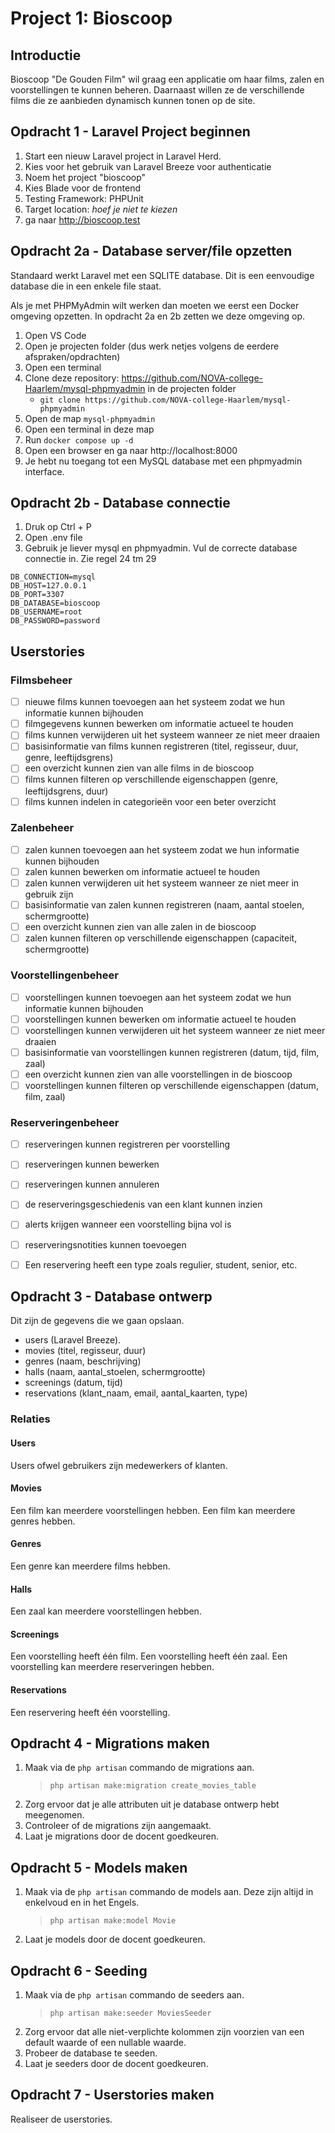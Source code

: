 # Project 1: Bioscoop

## Introductie

Bioscoop "De Gouden Film" wil graag een applicatie om haar films, zalen en voorstellingen te kunnen beheren. Daarnaast willen ze de verschillende films die ze aanbieden dynamisch kunnen tonen op de site.

## Opdracht 1 - Laravel Project beginnen

1. Start een nieuw Laravel project in Laravel Herd.
2. Kies voor het gebruik van Laravel Breeze voor authenticatie
3. Noem het project "bioscoop"
4. Kies Blade voor de frontend
5. Testing Framework: PHPUnit
6. Target location: _hoef je niet te kiezen_
7. ga naar http://bioscoop.test

## Opdracht 2a - Database server/file opzetten

Standaard werkt Laravel met een SQLITE database. Dit is een eenvoudige database die in een enkele file staat.

Als je met PHPMyAdmin wilt werken dan moeten we eerst een Docker omgeving opzetten. In opdracht 2a en 2b zetten we deze omgeving op.

1. Open VS Code
2. Open je projecten folder (dus werk netjes volgens de eerdere afspraken/opdrachten)
3. Open een terminal
4. Clone deze repository: https://github.com/NOVA-college-Haarlem/mysql-phpmyadmin in de projecten folder
    - `git clone https://github.com/NOVA-college-Haarlem/mysql-phpmyadmin`
5. Open de map `mysql-phpmyadmin`
6. Open een terminal in deze map
7. Run `docker compose up -d`
8. Open een browser en ga naar http://localhost:8000
9. Je hebt nu toegang tot een MySQL database met een phpmyadmin interface.

## Opdracht 2b - Database connectie

1. Druk op Ctrl + P
2. Open .env file
3. Gebruik je liever mysql en phpmyadmin. Vul de correcte database connectie in. Zie regel 24 tm 29
```
DB_CONNECTION=mysql
DB_HOST=127.0.0.1
DB_PORT=3307
DB_DATABASE=bioscoop
DB_USERNAME=root
DB_PASSWORD=password
```

## Userstories

### Filmsbeheer
- [ ] nieuwe films kunnen toevoegen aan het systeem zodat we hun informatie kunnen bijhouden
- [ ] filmgegevens kunnen bewerken om informatie actueel te houden
- [ ] films kunnen verwijderen uit het systeem wanneer ze niet meer draaien
- [ ] basisinformatie van films kunnen registreren (titel, regisseur, duur, genre, leeftijdsgrens)
- [ ] een overzicht kunnen zien van alle films in de bioscoop
- [ ] films kunnen filteren op verschillende eigenschappen (genre, leeftijdsgrens, duur)
- [ ] films kunnen indelen in categorieën voor een beter overzicht

### Zalenbeheer
- [ ] zalen kunnen toevoegen aan het systeem zodat we hun informatie kunnen bijhouden
- [ ] zalen kunnen bewerken om informatie actueel te houden
- [ ] zalen kunnen verwijderen uit het systeem wanneer ze niet meer in gebruik zijn
- [ ] basisinformatie van zalen kunnen registreren (naam, aantal stoelen, schermgrootte)
- [ ] een overzicht kunnen zien van alle zalen in de bioscoop
- [ ] zalen kunnen filteren op verschillende eigenschappen (capaciteit, schermgrootte)

### Voorstellingenbeheer
- [ ] voorstellingen kunnen toevoegen aan het systeem zodat we hun informatie kunnen bijhouden
- [ ] voorstellingen kunnen bewerken om informatie actueel te houden
- [ ] voorstellingen kunnen verwijderen uit het systeem wanneer ze niet meer draaien
- [ ] basisinformatie van voorstellingen kunnen registreren (datum, tijd, film, zaal)
- [ ] een overzicht kunnen zien van alle voorstellingen in de bioscoop
- [ ] voorstellingen kunnen filteren op verschillende eigenschappen (datum, film, zaal)

### Reserveringenbeheer
- [ ] reserveringen kunnen registreren per voorstelling
- [ ] reserveringen kunnen bewerken
- [ ] reserveringen kunnen annuleren
- [ ] de reserveringsgeschiedenis van een klant kunnen inzien
- [ ] alerts krijgen wanneer een voorstelling bijna vol is
- [ ] reserveringsnotities kunnen toevoegen
- [ ] Een reservering heeft een type zoals regulier, student, senior, etc.


## Opdracht 3 - Database ontwerp

Dit zijn de gegevens die we gaan opslaan.
- users (Laravel Breeze).
- movies (titel, regisseur, duur)
- genres (naam, beschrijving)
- halls (naam, aantal_stoelen, schermgrootte)
- screenings (datum, tijd)
- reservations (klant_naam, email, aantal_kaarten, type)

### Relaties

#### Users
Users ofwel gebruikers zijn medewerkers of klanten.

#### Movies
Een film kan meerdere voorstellingen hebben.
Een film kan meerdere genres hebben.

#### Genres
Een genre kan meerdere films hebben.

#### Halls
Een zaal kan meerdere voorstellingen hebben.

#### Screenings
Een voorstelling heeft één film.
Een voorstelling heeft één zaal.
Een voorstelling kan meerdere reserveringen hebben.

#### Reservations
Een reservering heeft één voorstelling.

## Opdracht 4 - Migrations maken

1. Maak via de `php artisan` commando de migrations aan. 
    > `php artisan make:migration create_movies_table`
2. Zorg ervoor dat je alle attributen uit je database ontwerp hebt meegenomen.
3. Controleer of de migrations zijn aangemaakt.
4. Laat je migrations door de docent goedkeuren.

## Opdracht 5 - Models maken

1. Maak via de `php artisan` commando de models aan. Deze zijn altijd in enkelvoud en in het Engels.
   > `php artisan make:model Movie`
2. Laat je models door de docent goedkeuren.

## Opdracht 6 - Seeding

1. Maak via de `php artisan` commando de seeders aan.
    > `php artisan make:seeder MoviesSeeder`
2. Zorg ervoor dat alle niet-verplichte kolommen zijn voorzien van een default waarde of een nullable waarde.
3. Probeer de database te seeden.
4. Laat je seeders door de docent goedkeuren.

## Opdracht 7 - Userstories maken

Realiseer de userstories.
